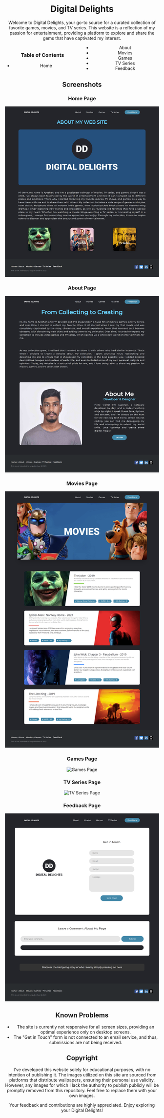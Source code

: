 # <div align="center">Digital Delights</div>

<div align="center">

Welcome to Digital Delights, your go-to source for a curated collection of favorite games, movies, and TV series. This website is a reflection of my passion for entertainment, providing a platform to explore and share the gems that have captivated my interest.

<div style="columns: 2; -webkit-columns: 2; -moz-columns: 2;">

### Table of Contents

- Home
- About
- Movies
- Games
- TV Series
- Feedback

</div>


## Screenshots

### Home Page

![Home Page](Assets/127.0.0.1_5500_Home_Page_Home_Page.html.png)

### About Page

![About Page](Assets/127.0.0.1_5500_About_About.html.png)

### Movies Page

![Movies Page](Assets/127.0.0.1_5500_Movies_Movies.html.png)

### Games Page

![Games Page](Assets/127.0.0.1_5500_Games_Games.html.png)

### TV Series Page

![TV Series Page](Assets/127.0.0.1_5500_TV_Series_TV_Series.html.png)

### Feedback Page

![Feedback Page](Assets/127.0.0.1_5500_feed_back_feed_back.html.png)

## Known Problems

- The site is currently not responsive for all screen sizes, providing an optimal experience only on desktop screens.
- The "Get in Touch" form is not connected to an email service, and thus, submissions are not being received.

## Copyright

I've developed this website solely for educational purposes, with no intention of publishing it. The images utilized on this site are sourced from platforms that distribute wallpapers, ensuring their personal use validity. However, any images for which I lack the authority to publish publicly will be promptly removed from this repository. Feel free to replace them with your own images.

Your feedback and contributions are highly appreciated. Enjoy exploring your Digital Delights!

</div>
